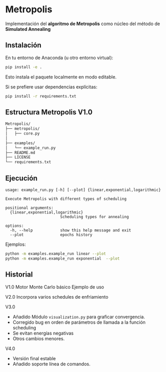 # Metropolis

Implementación del **algoritmo de Metropolis** como núcleo del método de **Simulated Annealing**


## Instalación

En tu entorno de Anaconda (u otro entorno virtual):

```bash
pip install -e .
```
Esto instala el paquete localmente en modo editable.

Si se prefiere usar dependencias explícitas:

```bash
pip install -r requirements.txt
```

## Estructura Metropolis V1.0

```bash
Metropolis/
├── metropolis/
│   ├── core.py
│ 
├── examples/
│   └── example_run.py
├── README.md
├── LICENSE
└── requirements.txt
```


## Ejecución

```
usage: example_run.py [-h] [--plot] {linear,exponential,logarithmic}

Execute Metropolis with different types of scheduling

positional arguments:
  {linear,exponential,logarithmic}
                        Scheduling types for annealing

options:
  -h, --help            show this help message and exit
  --plot                epochs history

```

Ejemplos:

```bash
python -m examples.example_run linear --plot
python -m examples.example_run exponential  --plot

```

## Historial

V1.0
Motor Monte Carlo básico
Ejemplo de uso

V2.0
Incorpora varios schedules  de enfriamiento

V3.0
- Añadido Módulo `visualization.py` para graficar convergencia.
- Corregido bug en orden de parámetros de llamada a la función scheduling
- Se evitan energías negativas
- Otros cambios menores.

V4.0
- Versión final estable
- Añadido soporte línea de comandos.
